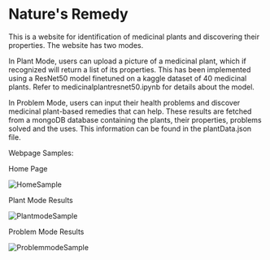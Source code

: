 # Nature's Remedy

This is a website for identification of medicinal plants and discovering their properties. The website has two modes.  

  
In Plant Mode, users can upload a picture of a medicinal plant, which if recognized will return a list of its properties. 
This has been implemented using a ResNet50 model finetuned on a kaggle dataset of 40 medicinal plants. Refer to medicinalplantresnet50.ipynb for details about the model.  

  
In Problem Mode, users can input their health problems and discover medicinal plant-based remedies that can help. 
These results are fetched from a mongoDB database containing the plants, their properties, problems solved and the uses. 
This information can be found in the plantData.json file.

Webpage Samples:  

Home Page  

![HomeSample](https://github.com/user-attachments/assets/66b17065-ce0c-4e79-9156-9a3f37ea74f4)  


Plant Mode Results  

![PlantmodeSample](https://github.com/user-attachments/assets/d8729548-9700-4b55-9213-907e04a2e739)  


Problem Mode Results  

![ProblemmodeSample](https://github.com/user-attachments/assets/ca31dd24-4d60-490a-933b-1bef8b85d243)
